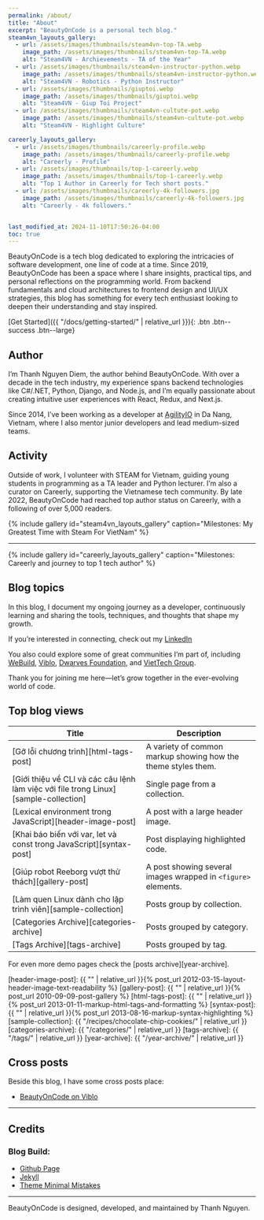 ```yaml
---
permalink: /about/
title: "About"
excerpt: "BeautyOnCode is a personal tech blog."
steam4vn_layouts_gallery:
  - url: /assets/images/thumbnails/steam4vn-top-TA.webp
    image_path: /assets/images/thumbnails/steam4vn-top-TA.webp
    alt: "Steam4VN - Archievements - TA of the Year"
  - url: /assets/images/thumbnails/steam4vn-instructor-python.webp
    image_path: /assets/images/thumbnails/steam4vn-instructor-python.webp
    alt: "Steam4VN - Robotics - Python Instructor"
  - url: /assets/images/thumbnails/giuptoi.webp
    image_path: /assets/images/thumbnails/giuptoi.webp
    alt: "Steam4VN - Giup Toi Project"
  - url: /assets/images/thumbnails/steam4vn-cultute-pot.webp
    image_path: /assets/images/thumbnails/steam4vn-cultute-pot.webp
    alt: "Steam4VN - Highlight Culture"

careerly_layouts_gallery:
  - url: /assets/images/thumbnails/careerly-profile.webp
    image_path: /assets/images/thumbnails/careerly-profile.webp
    alt: "Careerly - Profile"
  - url: /assets/images/thumbnails/top-1-careerly.webp
    image_path: /assets/images/thumbnails/top-1-careerly.webp
    alt: "Top 1 Author in Careerly for Tech short posts."
  - url: /assets/images/thumbnails/careerly-4k-followers.jpg
    image_path: /assets/images/thumbnails/careerly-4k-followers.jpg
    alt: "Careerly - 4k followers."


last_modified_at: 2024-11-10T17:50:26-04:00
toc: true
---
```


BeautyOnCode is a tech blog dedicated to exploring the intricacies of software development, one line of code at a time. Since 2019, BeautyOnCode has been a space where I share insights, practical tips, and personal reflections on the programming world. From backend fundamentals and cloud architectures to frontend design and UI/UX strategies, this blog has something for every tech enthusiast looking to deepen their understanding and stay inspired.

[Get Started]({{ "/docs/getting-started/" | relative_url }}){: .btn .btn--success .btn--large}

## Author
I’m Thanh Nguyen Diem, the author behind BeautyOnCode. With over a decade in the tech industry, my experience spans backend technologies like C#/.NET, Python, Django, and Node.js, and I’m equally passionate about creating intuitive user experiences with React, Redux, and Next.js. 

Since 2014, I’ve been working as a developer at [AgilityIO](https://www.agilityio.com/) in Da Nang, Vietnam, where I also mentor junior developers and lead medium-sized teams.

## Activity
Outside of work, I volunteer with STEAM for Vietnam, guiding young students in programming as a TA leader and Python lecturer. I’m also a curator on Careerly, supporting the Vietnamese tech community. By late 2022, BeautyOnCode had reached top author status on Careerly, with a following of over 5,000 readers.

{% include gallery id="steam4vn_layouts_gallery" caption="Milestones: My Greatest Time with Steam For VietNam" %}

<hr/>

{% include gallery id="careerly_layouts_gallery" caption="Milestones: Careerly and journey to top 1 tech author" %}

## Blog topics
In this blog, I document my ongoing journey as a developer, continuously learning and sharing the tools, techniques, and thoughts that shape my growth. 

If you’re interested in connecting, check out my [LinkedIn](https://www.linkedin.com/in/graphicdthanh/) 

You also could explore some of great communities I’m part of, including [WeBuild](https://www.webuild.community/), [Viblo](https://viblo.asia/u/BeautyOnCode), [Dwarves Foundation](https://dwarves.foundation/), and [VietTech Group](https://www.viettech.group/).

Thank you for joining me here—let’s grow together in the ever-evolving world of code.

## Top blog views

| Title                                        | Description                                           |
| ------------------------------------------- | ----------------------------------------------------- |
| [Gỡ lỗi chương trình][html-tags-post] | A variety of common markup showing how the theme styles them. |
| [Giới thiệu về CLI và các câu lệnh làm việc với file trong Linux][sample-collection] | Single page from a collection. |
| [Lexical environment trong JavaScript][header-image-post] | A post with a large header image. |
| [Khai báo biến với var, let và const trong JavaScript][syntax-post] | Post displaying highlighted code. |
| [Giúp robot Reeborg vượt thử thách][gallery-post] | A post showing several images wrapped in `<figure>` elements. |
| [Làm quen Linux dành cho lập trình viên][sample-collection] | Posts group by collection. |
| [Categories Archive][categories-archive] | Posts grouped by category. |
| [Tags Archive][tags-archive] | Posts grouped by tag. |

For even more demo pages check the [posts archive][year-archive].

[header-image-post]: {{ "" | relative_url }}{% post_url 2012-03-15-layout-header-image-text-readability %}
[gallery-post]: {{ "" | relative_url }}{% post_url 2010-09-09-post-gallery %}
[html-tags-post]: {{ "" | relative_url }}{% post_url 2013-01-11-markup-html-tags-and-formatting %}
[syntax-post]: {{ "" | relative_url }}{% post_url 2013-08-16-markup-syntax-highlighting %}
[sample-collection]: {{ "/recipes/chocolate-chip-cookies/" | relative_url }}
[categories-archive]: {{ "/categories/" | relative_url }}
[tags-archive]: {{ "/tags/" | relative_url }}
[year-archive]: {{ "/year-archive/" | relative_url }}

## Cross posts
Beside this blog, I have some cross posts place:
- [BeautyOnCode on Viblo](https://viblo.asia/u/BeautyOnCode)

---

## Credits

### Blog Build:

- [Github Page](https://pages.github.com/)
- [Jekyll](https://jekyllrb.com/)
- [Theme Minimal Mistakes](https://github.com/mmistakes/minimal-mistakes)

---

BeautyOnCode is designed, developed, and maintained by Thanh Nguyen.
